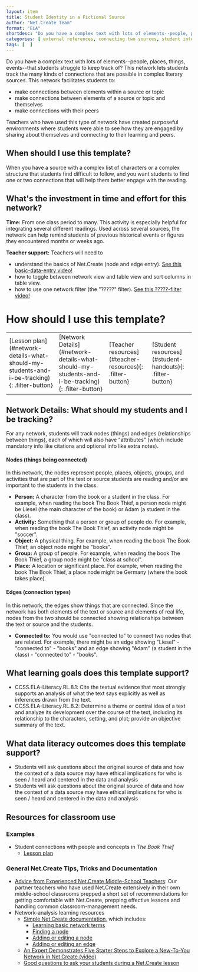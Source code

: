 ```yaml
---
layout: item
title: Student Identity in a Fictional Source
author: "Net.Create Team"
format: "ELA"
shortdesc: "Do you have a complex text with lots of elements--people, places, things, events--that students struggle to keep track of?"
categories: [ external references, connecting two sources, student interests, text-to-text, text-to-self ]
tags: [  ]
---
```


Do you have a complex text with lots of elements--people, places, things, events--that students struggle to keep track of? This network lets students track the many kinds of connections that are possible in complex literary sources. This network facilitates students to: 
- make connections between elements within a source or topic
- make connections between elements of a source or topic and themselves
- make connections with their peers

Teachers who have used this type of network have created purposeful environments where students were able to see how they are engaged by sharing about themselves and connecting to their learning and peers. 

## When should I use this template?

When you have a source with a complex list of characters or a complex structure that students find difficult to follow, and you want students to find one or two connections that will help them better engage with the reading.

## What's the investment in time and effort for this network?

**Time:** From one class period to many. This activity is especially helpful for integrating several different readings. Used across several sources, the network can help remind students of previous historical events or figures they encountered months or weeks ago.

**Teacher support:** Teachers will need to
- understand the basics of Net.Create (node and edge entry). [See this basic-data-entry video!](https://netcreate.org)
- how to toggle between network view and table view and sort columns in table view.
- how to use one network filter (the "?????" filter). [See this ?????-filter video!](https://netcreate.org)

# How should I use this template?

<table>
<tr>
<td markdown=1>[Lesson plan](#network-details-what-should-my-students-and-i-be-tracking){: .filter-button}
</td>
<td markdown=1>[Network Details](#network-details-what-should-my-students-and-i-be-tracking){: .filter-button}
</td>
<td markdown=1>[Teacher resources](#teacher-resources){: .filter-button}
</td>
<td markdown=1>[Student resources](#student-handouts){: .filter-button}
</td>
</tr>
</table>

## Network Details: What should my students and I be tracking?

For any network, students will track nodes (things) and edges (relationships between things), each of which will also have "attributes" (which include mandatory info like citations and optional info like extra notes).

#### Nodes (things being connected)

In this network, the nodes represent people, places, objects, groups, and activities that are part of the text or source students are reading and/or are important to the students in the class. 

- **Person:** A character from the book or a student in the class. For example, when reading the book The Book Thief, a person node might be Liesel (the main character of the book) or Adam (a student in the class). 
- **Activity:** Something that a person or group of people do. For example, when reading the book The Book Thief, an activity node might be "soccer".
- **Object:** A physical thing. For example, when reading the book The Book Thief, an object node might be "books". 
- **Group:** A group of people. For example, when reading the book The Book Thief, a group node might be "class at school". 
- **Place:** A location or significant place. For example, when reading the book The Book Thief, a place node might be Germany (where the book takes place). 

#### Edges (connection types)

In this network, the edges show things that are connected. Since the network has both elements of the text or source and elements of real life, nodes from the two should be connected showing relationships between the text or source and the students.

- **Connected to:** You would use "connected to" to connect two nodes that are related. For example, there might be an edge showing "Liesel" - "connected to" - "books" and an edge showing "Adam" (a student in the class) - "connected to" - "books". 

## What learning goals does this template support?

- CCSS.ELA-Literacy.RL.8.1: Cite the textual evidence that most strongly supports an analysis of what the text says explicitly as well as inferences drawn from the text.
- CCSS.ELA-Literacy.RL.8.2: Determine a theme or central idea of a text and analyze its development over the course of the text, including its relationship to the characters, setting, and plot; provide an objective summary of the text.

## What data literacy outcomes does this template support?

- Students will ask questions about the original source of data and how the context of a data source may have ethical implications for who is seen / heard and centered in the data and analysis
- Students will ask questions about the original source of data and how the context of a data source may have ethical implications for who is seen / heard and centered in the data and analysis

## Resources for classroom use

### Examples

- Student connections with people and concepts in *The Book Thief*
	- [Lesson plan]({{site.urlresources}}/StudentToSource_BookThief_LessonPlan.docx)

### General Net.Create Tips, Tricks and Documentation
- [Advice from Experienced Net.Create Middle-School Teachers]({{site.urlresources}}/Classroom_Management_TIps.pptx): Our partner teachers who have used Net.Create extensively in their own middle-school classrooms prepped a short set of recommendations for getting comfortable with Net.Create, prepping effective lessons and handling common classroom-management needs.
- Network-analysis learning resources
	- [Simple Net.Create documentation](https://netcreate.org/netcreate-userdocs/), which includes:
		- [Learning basic network terms](https://netcreate.org/netcreate-userdocs/docs/UserGuide/vocab/vocab.html)
		- [Finding a node](https://netcreate.org/netcreate-userdocs/docs/UserGuide/NodeSearch/nodeSearch.html)
		- [Adding or editing a node](https://netcreate.org/netcreate-userdocs/docs/UserGuide/nodeCreate/nodeCreate.html)
		- [Adding or editing an edge](https://netcreate.org/netcreate-userdocs/docs/UserGuide/edgeCreate/edgeCreate.html)
	- [An Expert Demonstrates Five Starter Steps to Explore a New-To-You Network in Net.Create (video)](https://youtu.be/au0A8By_tdE)
	- [Good questions to ask your students during a Net.Create lesson]({{site.urlresources}}/Good_Disciplinary-Data-Literacy_Questions_To_Ask.pptx)
